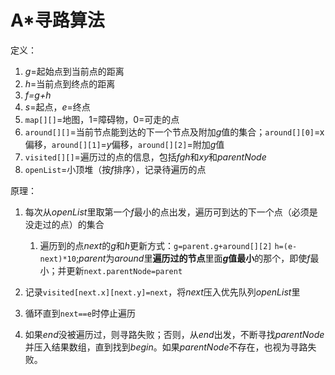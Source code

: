 # A*寻路算法

定义：

1. *g*=起始点到当前点的距离
2. *h*=当前点到终点的距离
3. *f=g+h*
4. *s*=起点，*e*=终点
5. `map[][]`=地图，1=障碍物，0=可走的点
6. `around[][]`=当前节点能到达的下一个节点及附加*g*值的集合；`around[][0]`=x偏移，`around[][1]`=*y*偏移，`around[][2]`=附加*g*值
7. `visited[][]`=遍历过的点的信息，包括*fgh*和*xy*和*parentNode*
7. `openList`=小顶堆（按*f*排序），记录待遍历的点

原理：

1. 每次从*openList*里取第一个*f*最小的点出发，遍历可到达的下一个点（必须是没走过的点）的集合
   1. 遍历到的点*next*的*g*和*h*更新方式：`g=parent.g+around[][2]` `h=(e-next)*10`;*parent*为*around*里**遍历过的节点**里面***g*值最小**的那个，即使*f*最小；并更新`next.parentNode=parent`

2. 记录`visited[next.x][next.y]=next`，将*next*压入优先队列*openList*里
3. 循环直到`next==e`时停止遍历
4. 如果*end*没被遍历过，则寻路失败；否则，从*end*出发，不断寻找*parentNode*并压入结果数组，直到找到*begin*。如果*parentNode*不存在，也视为寻路失败。
